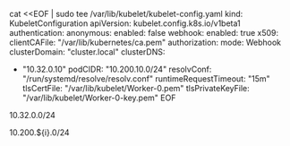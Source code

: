 cat <<EOF | sudo tee /var/lib/kubelet/kubelet-config.yaml
kind: KubeletConfiguration
apiVersion: kubelet.config.k8s.io/v1beta1
authentication:
  anonymous:
    enabled: false
  webhook:
    enabled: true
  x509:
    clientCAFile: "/var/lib/kubernetes/ca.pem"
authorization:
  mode: Webhook
clusterDomain: "cluster.local"
clusterDNS:
  - "10.32.0.10"
podCIDR: "10.200.10.0/24"
resolvConf: "/run/systemd/resolve/resolv.conf"
runtimeRequestTimeout: "15m"
tlsCertFile: "/var/lib/kubelet/Worker-0.pem"
tlsPrivateKeyFile: "/var/lib/kubelet/Worker-0-key.pem"
EOF

10.32.0.0/24

10.200.${i}.0/24